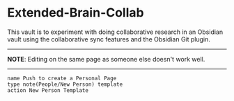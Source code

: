 # Extended-Brain-Collab

This vault is to experiment with doing collaborative research in an Obsidian vault using the collaborative sync features and the Obsidian Git plugin.

---

**NOTE**: Editing on the same page as someone else doesn't work well.

---

```button
name Push to create a Personal Page
type note(People/New Person) template
action New Person Template
```

